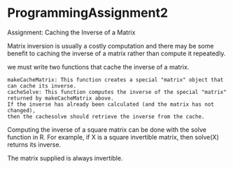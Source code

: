 # ProgrammingAssignment2
Assignment: Caching the Inverse of a Matrix

Matrix inversion is usually a costly computation and there may be some benefit to caching the inverse of a matrix rather than compute it repeatedly.

we must write two functions that cache the inverse of a matrix.

    makeCacheMatrix: This function creates a special "matrix" object that can cache its inverse.
    cacheSolve: This function computes the inverse of the special "matrix" returned by makeCacheMatrix above.
    If the inverse has already been calculated (and the matrix has not changed), 
    then the cachesolve should retrieve the inverse from the cache.

Computing the inverse of a square matrix can be done with the solve function in R.
For example, if X is a square invertible matrix, then solve(X) returns its inverse.

 The matrix supplied is always invertible.
